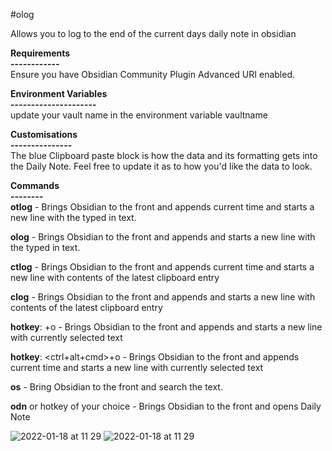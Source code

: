 #olog

Allows you to log to the end of the current days daily note in obsidian

**Requirements**  
**------------**  
Ensure you have Obsidian Community Plugin Advanced URI enabled.  

**Environment Variables  
---------------------**  
update your vault name in the environment variable vaultname

**Customisations  
---------------**  
The blue Clipboard paste block is how the data and its formatting gets into the Daily Note. Feel free to update it as to how you'd like the data to look.

**Commands  
--------**  
**otlog** <text> -  Brings Obsidian to the front and appends current time and starts a new line with the typed in text.

**olog** <text> -  Brings Obsidian to the front and appends and starts a new line with the typed in text.

**ctlog** - Brings Obsidian to the front and appends current time and starts a new line with contents of the latest clipboard entry

**clog** - Brings Obsidian to the front and appends and starts a new line with contents of the latest clipboard entry

**hotkey**: <hyper>+o - Brings Obsidian to the front and appends and starts a new line with currently selected text

**hotkey**: <ctrl+alt+cmd>+o - Brings Obsidian to the front and appends current time and starts a new line with currently selected text


**os** <text> - Bring Obsidian to the front and search the text.

**odn** or hotkey of your choice - Brings Obsidian to the front and opens Daily Note
  
![2022-01-18 at 11 29](https://user-images.githubusercontent.com/42906268/149866633-3acfdde9-49a1-46b0-a5ee-82dbc970060c.png)
![2022-01-18 at 11 29](https://user-images.githubusercontent.com/42906268/149866650-fa9d43cb-0f55-4252-9c59-fc9ad8c7e70e.png)
